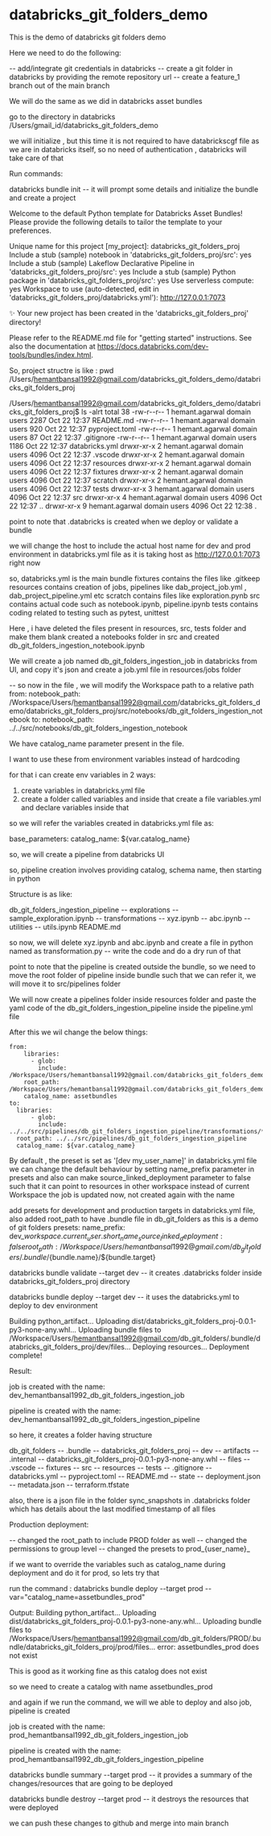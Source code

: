 # databricks_git_folders_demo

This is the demo of databricks git folders demo

Here we need to do the following:

--  add/integrate git credentials in databricks
--  create a git folder in databricks by providing the remote repository url
--  create a feature_1 branch out of the main branch

We will do the same as we did in databricks asset bundles

go to the directory in databricks
/Users/gmail_id/databricks_git_folders_demo

we will initialize , but this time it is not required to have databrickscgf file as we are in databricks itself, so no need of authentication , databricks will take care of that

Run commands:

databricks bundle init
-- it will prompt some details and initialize the bundle and create a project

Welcome to the default Python template for Databricks Asset Bundles!
Please provide the following details to tailor the template to your preferences.

Unique name for this project [my_project]: databricks_git_folders_proj
Include a stub (sample) notebook in 'databricks_git_folders_proj/src': yes
Include a stub (sample) Lakeflow Declarative Pipeline in 'databricks_git_folders_proj/src': yes
Include a stub (sample) Python package in 'databricks_git_folders_proj/src': yes
Use serverless compute: yes
Workspace to use (auto-detected, edit in 'databricks_git_folders_proj/databricks.yml'): http://127.0.0.1:7073

✨ Your new project has been created in the 'databricks_git_folders_proj' directory!

Please refer to the README.md file for "getting started" instructions.
See also the documentation at https://docs.databricks.com/dev-tools/bundles/index.html.

So, project structre is like :
pwd
/Users/hemantbansal1992@gmail.com/databricks_git_folders_demo/databricks_git_folders_proj

/Users/hemantbansal1992@gmail.com/databricks_git_folders_demo/databricks_git_folders_proj$ ls -alrt
total 38
-rw-r--r-- 1 hemant.agarwal domain users 2287 Oct 22 12:37 README.md
-rw-r--r-- 1 hemant.agarwal domain users  920 Oct 22 12:37 pyproject.toml
-rw-r--r-- 1 hemant.agarwal domain users   87 Oct 22 12:37 .gitignore
-rw-r--r-- 1 hemant.agarwal domain users 1186 Oct 22 12:37 databricks.yml
drwxr-xr-x 2 hemant.agarwal domain users 4096 Oct 22 12:37 .vscode
drwxr-xr-x 2 hemant.agarwal domain users 4096 Oct 22 12:37 resources
drwxr-xr-x 2 hemant.agarwal domain users 4096 Oct 22 12:37 fixtures
drwxr-xr-x 2 hemant.agarwal domain users 4096 Oct 22 12:37 scratch
drwxr-xr-x 2 hemant.agarwal domain users 4096 Oct 22 12:37 tests
drwxr-xr-x 3 hemant.agarwal domain users 4096 Oct 22 12:37 src
drwxr-xr-x 4 hemant.agarwal domain users 4096 Oct 22 12:37 ..
drwxr-xr-x 9 hemant.agarwal domain users 4096 Oct 22 12:38 .

point to note that .databricks is created when we deploy or validate a bundle

we will change the host to include the actual host name for dev and prod environment in databricks.yml file as it is taking host as http://127.0.0.1:7073 right now

so, databricks.yml is the main bundle
fixtures contains the files like .gitkeep
resources contains creation of jobs, pipelines like dab_project_job.yml , dab_project_pipeline.yml etc
scratch contains files like exploration.pynb
src contains actual code such as notebook.ipynb, pipeline.ipynb
tests contains coding related to testing such as pytest, unittest

Here , i have deleted the files present in resources, src, tests folder and make them blank
created a notebooks folder in src and created db_git_folders_ingestion_notebook.ipynb


We will create a job named db_git_folders_ingestion_job in databricks from UI, and copy it's json and create a job.yml file in resources/jobs folder

-- so now in the file , we will modify the Workspace path to a relative path
    from:
        notebook_path: /Workspace/Users/hemantbansal1992@gmail.com/databricks_git_folders_demo/databricks_git_folders_proj/src/notebooks/db_git_folders_ingestion_notebook
    to:
        notebook_path: ../../src/notebooks/db_git_folders_ingestion_notebook

We have catalog_name parameter present in the file.

I want to use these from environment variables instead of hardcoding

for that i can create env variables in 2 ways:
  1)  create variables in databricks.yml file
  2)  create a folder called variables and inside that create a file variables.yml and declare variables inside that

so we will refer the variables created in databricks.yml file as:

  base_parameters:
    catalog_name: ${var.catalog_name}

so, we will create a pipeline from databricks UI

so, pipeline creation involves providing catalog, schema name, then starting in python

Structure is as like:

db_git_folders_ingestion_pipeline
    --  explorations
        --  sample_exploration.ipynb
    --  transformations
        --  xyz.ipynb
        --  abc.ipynb
    --  utilities
        --  utils.ipynb
    README.md

so now, we will delete xyz.ipynb and abc.ipynb and create a file in python named as transformation.py
--  write the code and do a dry run of that

point to note that the pipeline is created outside the bundle, so we need to move the root folder of pipeline inside bundle such that we can refer it, we will move it to src/pipelines folder

We will now create a pipelines folder inside resources folder and paste the yaml code of the db_git_folders_ingestion_pipeline inside the pipeline.yml file


After this we wil change the below things:

    from:
        libraries: 
          - glob:
            include: /Workspace/Users/hemantbansal1992@gmail.com/databricks_git_folders_demo/databricks_git_folders_proj/src/pipelines/db_git_folders_ingestion_pipeline/transformations/**
        root_path: /Workspace/Users/hemantbansal1992@gmail.com/databricks_git_folders_demo/databricks_git_folders_proj/src/pipelines/db_git_folders_ingestion_pipeline
        catalog_name: assetbundles
    to:
      libraries: 
          - glob:
            include: ../../src/pipelines/db_git_folders_ingestion_pipeline/transformations/**
      root_path: ../../src/pipelines/db_git_folders_ingestion_pipeline
      catalog_name: ${var.catalog_name}

By default , the preset is set as '[dev my_user_name]' in databricks.yml file
we can change the default behaviour by setting name_prefix parameter in presets
and also can make source_linked_deployment parameter to false such that it can point to resources in other workspace instead of current Workspace
the job is updated now, not created again with the name

add presets for development and production targets in databricks.yml file, also added root_path to have .bundle file in db_git_folders as this is a demo of git folders
    presets:
      name_prefix:  dev_${workspace.current_user.short_name}_
      source_linked_deployment: false
    root_path: /Workspace/Users/hemantbansal1992@gmail.com/db_git_folders/.bundle/${bundle.name}/${bundle.target}


databricks bundle validate --target dev
--  it creates .databricks folder inside databricks_git_folders_proj directory

databricks bundle deploy --target dev
-- it uses the databricks.yml to deploy to dev environment

Building python_artifact...
Uploading dist/databricks_git_folders_proj-0.0.1-py3-none-any.whl...
Uploading bundle files to /Workspace/Users/hemantbansal1992@gmail.com/db_git_folders/.bundle/databricks_git_folders_proj/dev/files...
Deploying resources...
Deployment complete!

Result:

job is created with the name:
  dev_hemantbansal1992_db_git_folders_ingestion_job

pipeline is created with the name:
  dev_hemantbansal1992_db_git_folders_ingestion_pipeline

so here, it creates a folder having structure

db_git_folders
    --  .bundle
        --  databricks_git_folders_proj
            -- dev
                -- artifacts
                    -- .internal
                        -- databricks_git_folders_proj-0.0.1-py3-none-any.whl
                -- files
                    -- .vscode
                    --  fixtures
                    --  src
                    --  resources
                    --  tests
                    --  .gitignore
                    --  databricks.yml
                    --  pyproject.toml
                    --  README.md
                --  state
                    --  deployment.json
                    --  metadata.json
                    --  terraform.tfstate

also, there is a json file in the folder sync_snapshots in .databricks folder which has details about the last modified timestamp of all files


Production deployment:

--  changed the root_path to include PROD folder as well
--  changed the permissions to group level
--  changed the presets to prod_{user_name}_

if we want to override the variables such as catalog_name during deployment and do it for prod, so lets try that

run the command :
databricks bundle deploy --target prod --var="catalog_name=assetbundles_prod"

Output:
Building python_artifact...
Uploading dist/databricks_git_folders_proj-0.0.1-py3-none-any.whl...
Uploading bundle files to /Workspace/Users/hemantbansal1992@gmail.com/db_git_folders/PROD/.bundle/databricks_git_folders_proj/prod/files...
error: assetbundles_prod does not exist

This is good as it working fine as this catalog does not exist

so we need to create a catalog with name assetbundles_prod

and again if we run the command, we will we able to deploy and also job, pipeline is created


job is created with the name:
  prod_hemantbansal1992_db_git_folders_ingestion_job

pipeline is created with the name:
  prod_hemantbansal1992_db_git_folders_ingestion_pipeline
  


databricks bundle summary --target prod
-- it provides a summary of the changes/resources that are going to be deployed

databricks bundle destroy --target prod
-- it destroys the resources that were deployed

we can push these changes to github and merge into main branch
